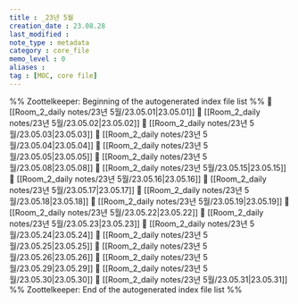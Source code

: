 ```yaml
---
title : _23년 5월
creation_date : 23.08.28
last_modified :
note_type : metadata
category : core_file
memo_level : 0
aliases : 
tag : [MOC, core file]
---
```

%% Zoottelkeeper: Beginning of the autogenerated index file list  %%
📄 [[Room_2_daily notes/23년 5월/23.05.01|23.05.01]]
📄 [[Room_2_daily notes/23년 5월/23.05.02|23.05.02]]
📄 [[Room_2_daily notes/23년 5월/23.05.03|23.05.03]]
📄 [[Room_2_daily notes/23년 5월/23.05.04|23.05.04]]
📄 [[Room_2_daily notes/23년 5월/23.05.05|23.05.05]]
📄 [[Room_2_daily notes/23년 5월/23.05.08|23.05.08]]
📄 [[Room_2_daily notes/23년 5월/23.05.15|23.05.15]]
📄 [[Room_2_daily notes/23년 5월/23.05.16|23.05.16]]
📄 [[Room_2_daily notes/23년 5월/23.05.17|23.05.17]]
📄 [[Room_2_daily notes/23년 5월/23.05.18|23.05.18]]
📄 [[Room_2_daily notes/23년 5월/23.05.19|23.05.19]]
📄 [[Room_2_daily notes/23년 5월/23.05.22|23.05.22]]
📄 [[Room_2_daily notes/23년 5월/23.05.23|23.05.23]]
📄 [[Room_2_daily notes/23년 5월/23.05.24|23.05.24]]
📄 [[Room_2_daily notes/23년 5월/23.05.25|23.05.25]]
📄 [[Room_2_daily notes/23년 5월/23.05.26|23.05.26]]
📄 [[Room_2_daily notes/23년 5월/23.05.29|23.05.29]]
📄 [[Room_2_daily notes/23년 5월/23.05.30|23.05.30]]
📄 [[Room_2_daily notes/23년 5월/23.05.31|23.05.31]]
%% Zoottelkeeper: End of the autogenerated index file list  %%
